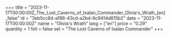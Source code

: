 +++
title = "2023-11-17T00:00:00Z_The_Lost_Caverns_of_Ixalan_Commander_Olivia's_Wrath_[en]_false"
id = "3eb5cc8d-a198-43cd-a2bd-9c9414d815b2"
date = "2023-11-17T00:00:00Z"
name = "Olivia's Wrath"
lang = ["en"]
price = "0.29"
quantity = 1
foil = false
set = "The Lost Caverns of Ixalan Commander"
+++
